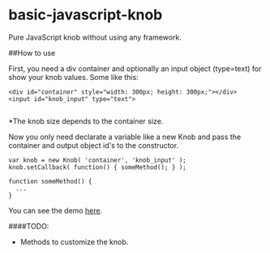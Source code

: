 basic-javascript-knob
=====================

Pure JavaScript knob without using any framework.

##How to use

First, you need a div container and optionally an input object (type=text) for show your knob values.
Some like this:

```
<div id="container" style="width: 300px; height: 300px;"></div>
<input id="knob_input" type="text">
        
```
*The knob size depends to the container size.



Now you only need declarate a variable like a new Knob and pass the container and output object id's to the constructor.

```
var knob = new Knob( 'container', 'knob_input' );
knob.setCallback( function() { someMethod(); } );

function someMethod() {
  ...
}
```


You can see the demo [here](http://www.builtbyedgar.com/blog/examples/pure-javascript-knob/knob01.html).



####TODO: 
- Methods to customize the knob.

